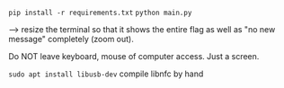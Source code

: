 `pip install -r requirements.txt`
`python main.py`

--> resize the terminal so that it shows the entire flag as well as "no new message" completely (zoom out).

Do NOT leave keyboard, mouse of computer access. Just a screen.


`sudo apt install libusb-dev`
compile libnfc by hand

